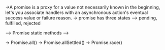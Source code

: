 ->A promise is a proxy for a value not necessarily known in the beginning, let's you associate handlers with an asynchronous action's eventual success value or failure reason.
-> promise has three states
--> pending, fulfilled, rejected

--> Promise static methods -->

-> Promise.all()
-> Promise.allSettled()
-> Promise.race()
